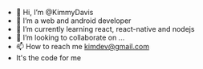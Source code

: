 - 👋 Hi, I’m @KimmyDavis
- 👀 I’m a web and android developer
- 🌱 I’m currently learning react, react-native and nodejs
- 💞️ I’m looking to collaborate on ...
- 📫 How to reach me kimdev@gmail.com
- It's the code for me
<!---
KimmyDavis/KimmyDavis is a ✨ special ✨ repository because its `README.md` (this file) appears on your GitHub profile.
You can click the Preview link to take a look at your changes.
--->
